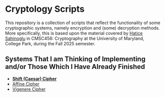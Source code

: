 # Cryptology Scripts
This repository is a collection of scripts that reflect the functionality of some cryptographic systems, namely encryption and (some) decryption methods. More specifically, this is based upon the material covered by [Hatice Sahinoglu](https://www-math.umd.edu/people/lecturers/item/1372-hsahinog.html) in CMSC456: Cryptography at the University of Maryland, College Park, during the Fall 2025 semester.

## Systems That I am Thinking of Implementing and/or Those Which I Have Already Finished
- [**Shift (Caesar) Cipher**](https://github.com/crt038/CryptologyScripts/blob/main/scripts/shiftcipher.py)
- [Affine Cipher](https://github.com/crt038/CryptologyScripts/blob/main/scripts/affinecipher.py)
- [Vigenere Cipher](https://github.com/crt038/CryptologyScripts/blob/main/scripts/vigenere.py)

